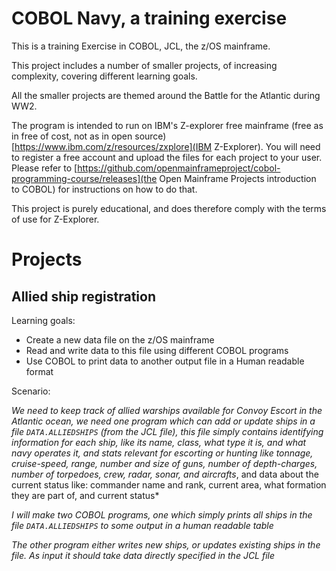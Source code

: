COBOL Navy, a training exercise
===========================
This is a training Exercise in COBOL, JCL, the z/OS mainframe.

This project includes a number of smaller projects, of increasing complexity, covering different learning goals.

All the smaller projects are themed around the Battle for the Atlantic during WW2.

The program is intended to run on IBM's Z-explorer free mainframe (free as in free of cost, not as in open source) [https://www.ibm.com/z/resources/zxplore](IBM Z-Explorer). You will need to register a free account and upload the files for each project to your user. Please refer to [https://github.com/openmainframeproject/cobol-programming-course/releases](the Open Mainframe Projects introduction to COBOL) for instructions on how to do that.

This project is purely educational, and does therefore comply with the terms of use for Z-Explorer.


Projects
=======

Allied ship registration
----------------------

Learning goals:

* Create a new data file on the z/OS mainframe
* Read and write data to this file using different COBOL programs
* Use COBOL to print data to another output file in a Human readable format

Scenario:

*We need to keep track of allied warships available for Convoy Escort in the Atlantic ocean, we need one program which can add or update ships in a file `DATA.ALLIEDSHIPS` (from the JCL file), this file simply contains identifying information for each ship, like its name, class, what type it is, and what navy operates it, and stats  relevant for escorting or hunting like tonnage, cruise-speed, range, number and size of guns, number of depth-charges, number of torpedoes, crew, radar, sonar, and aircrafts*, and data about the current status like: commander name and rank, current area, what formation they are part of, and current status*


*I will make two COBOL programs, one which simply prints all ships in the file `DATA.ALLIEDSHIPS` to some output in a human readable table*

*The other program either writes new ships, or updates existing ships in the file. As input it should take data directly specified in the JCL file*

